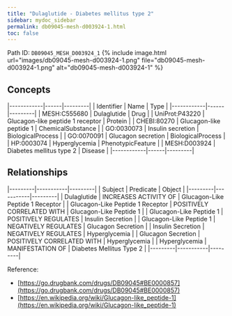 ```yaml
---
title: "Dulaglutide - Diabetes mellitus type 2"
sidebar: mydoc_sidebar
permalink: db09045-mesh-d003924-1.html
toc: false 
---
```



Path ID: `DB09045_MESH_D003924_1`
{% include image.html url="images/db09045-mesh-d003924-1.png" file="db09045-mesh-d003924-1.png" alt="db09045-mesh-d003924-1" %}

## Concepts

|------------|------|---------|
| Identifier | Name | Type    |
|------------|------|---------|
| MESH:C555680 | Dulaglutide | Drug |
| UniProt:P43220 | Glucagon-like peptide 1 receptor | Protein |
| CHEBI:80270 | Glucagon-like peptide 1 | ChemicalSubstance |
| GO:0030073 | Insulin secretion | BiologicalProcess |
| GO:0070091 | Glucagon secretion | BiologicalProcess |
| HP:0003074 | Hyperglycemia | PhenotypicFeature |
| MESH:D003924 | Diabetes mellitus type 2 | Disease |
|------------|------|---------|

## Relationships

|---------|-----------|---------|
| Subject | Predicate | Object  |
|---------|-----------|---------|
| Dulaglutide | INCREASES ACTIVITY OF | Glucagon-Like Peptide 1 Receptor |
| Glucagon-Like Peptide 1 Receptor | POSITIVELY CORRELATED WITH | Glucagon-Like Peptide 1 |
| Glucagon-Like Peptide 1 | POSITIVELY REGULATES | Insulin Secretion |
| Glucagon-Like Peptide 1 | NEGATIVELY REGULATES | Glucagon Secretion |
| Insulin Secretion | NEGATIVELY REGULATES | Hyperglycemia |
| Glucagon Secretion | POSITIVELY CORRELATED WITH | Hyperglycemia |
| Hyperglycemia | MANIFESTATION OF | Diabetes Mellitus Type 2 |
|---------|-----------|---------|

Reference: 
  - [https://go.drugbank.com/drugs/DB09045#BE0000857](https://go.drugbank.com/drugs/DB09045#BE0000857)
  - [https://en.wikipedia.org/wiki/Glucagon-like_peptide-1](https://en.wikipedia.org/wiki/Glucagon-like_peptide-1)
